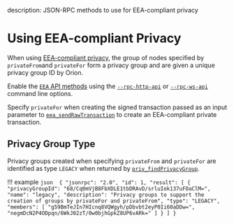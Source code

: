 description: JSON-RPC methods to use for EEA-compliant privacy 
<!--- END of page meta data -->

# Using EEA-compliant Privacy 

When using [EEA-compliant privacy](../../../Explanation/Privacy/Privacy-Groups.md), the group of nodes specified by `privateFrom`and `privateFor` form a privacy group and are given a unique 
privacy group ID by Orion.

Enable the [`EEA` API methods](../../../Reference/Pantheon-API-Methods.md#eea-methods) using the [`--rpc-http-api`](../../../Reference/Pantheon-CLI/Pantheon-CLI-Syntax.md#rpc-http-api) 
or [`--rpc-ws-api`](../../../Reference/Pantheon-CLI/Pantheon-CLI-Syntax.md#rpc-ws-api) command line options.

Specify `privateFor` when creating the signed transaction passed as an input parameter to [`eea_sendRawTransaction`](../../../Reference/Pantheon-API-Methods.md#eea_sendrawtransaction)
to create an EEA-compliant private transaction. 

## Privacy Group Type 

Privacy groups created when specifying `privateFrom` and `privateFor` are identified as type `LEGACY` 
when returned by [`priv_findPrivacyGroup`](../../../Reference/Pantheon-API-Methods.md#priv_findprivacygroup). 

!!! example
    ```json 
    {
        "jsonrpc": "2.0",
        "id": 1,
        "result": [
          {
             "privacyGroupId": "68/Cq0mVjB8FbXDLE1tbDRAvD/srluIok137uFOaClM=",
             "name": "legacy",
             "description": "Privacy groups to support the creation of groups by privateFor and privateFrom",
             "type": "LEGACY",
             "members": [
                "g59BmTeJIn7HIcnq8VQWgyh/pDbvbt2eyP0Ii60aDDw=",
                "negmDcN2P4ODpqn/6WkJ02zT/0w0bjhGpkZ8UP6vARk="
             ]
          }
        ]
    }
    ```


